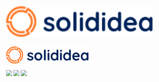 # <img src="logo-solididea.apps.svg" width="400">
![Banner de Solididea.Apps](logo-solididea.apps.svg)

<p align="left">
 <img src="https://encrypted-tbn0.gstatic.com/images?q=tbn:ANd9GcRFBft2UUnBGYpomEO8CUaA7d1i_OUSbsp7Iw&s" width="50">

<img src="https://upload.wikimedia.org/wikipedia/commons/2/2f/Google_Apps_Script.svg" width="50">

<img src="https://uxwing.com/wp-content/themes/uxwing/download/brands-and-social-media/google-sheets-icon.png" width="50" >
</p>
